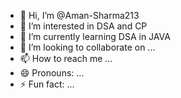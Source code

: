 - 👋 Hi, I’m @Aman-Sharma213
- 👀 I’m interested in DSA and CP
- 🌱 I’m currently learning DSA in JAVA
- 💞️ I’m looking to collaborate on ...
- 📫 How to reach me ...
- 😄 Pronouns: ...
- ⚡ Fun fact: ...

<!---
Aman-Sharma213/Aman-Sharma213 is a ✨ special ✨ repository because its `README.md` (this file) appears on your GitHub profile.
You can click the Preview link to take a look at your changes.
--->
